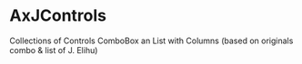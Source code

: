 # AxJControls
Collections of Controls ComboBox an List with Columns (based on originals combo &amp; list of J. Elihu)
